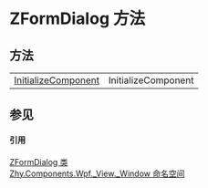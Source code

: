 # ZFormDialog 方法




## 方法
<table>
<tr>
<td><a href="M_Zhy_Components_Wpf__View__Window_ZFormDialog_InitializeComponent">InitializeComponent</a></td>
<td>InitializeComponent</td></tr>
</table>

## 参见


#### 引用
<a href="T_Zhy_Components_Wpf__View__Window_ZFormDialog">ZFormDialog 类</a>  
<a href="N_Zhy_Components_Wpf__View__Window">Zhy.Components.Wpf._View._Window 命名空间</a>  
